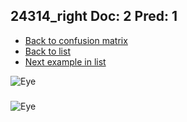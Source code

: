 ## 24314_right Doc: 2 Pred: 1
- [Back to confusion matrix](https://github.com/juliandewit/kaggle_retinopathy/blob/master/matrix.md)
- [Back to list](https://github.com/juliandewit/kaggle_retinopathy/blob/master/lists/21/list.md)
- [Next example in list](https://github.com/juliandewit/kaggle_retinopathy/blob/master/lists/21/24/24368_left.md)

![Eye](https://retinopaty.blob.core.windows.net/size1024/24314_right_2.jpeg)

### 

![Eye]()

